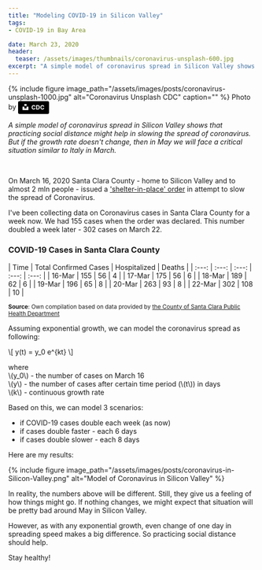 ```yaml
---
title: "Modeling COVID-19 in Silicon Valley"
tags:
- COVID-19 in Bay Area

date: March 23, 2020
header:
  teaser: /assets/images/thumbnails/coronavirus-unsplash-600.jpg
excerpt: "A simple model of coronavirus spread in Silicon Valley shows that things get really bad in May 2020."
---
```



{% include figure image_path="/assets/images/posts/coronavirus-unsplash-1000.jpg" alt="Coronavirus Unsplash CDC" caption="" %}
Photo by <a style="background-color:black;color:white;text-decoration:none;padding:4px 6px;font-family:-apple-system, BlinkMacSystemFont, &quot;San Francisco&quot;, &quot;Helvetica Neue&quot;, Helvetica, Ubuntu, Roboto, Noto, &quot;Segoe UI&quot;, Arial, sans-serif;font-size:12px;font-weight:bold;line-height:1.2;display:inline-block;border-radius:3px" href="https://unsplash.com/@cdc?utm_medium=referral&amp;utm_campaign=photographer-credit&amp;utm_content=creditBadge" target="_blank" rel="noopener noreferrer" title="Download free do whatever you want high-resolution photos from CDC"><span style="display:inline-block;padding:2px 3px"><svg xmlns="http://www.w3.org/2000/svg" style="height:12px;width:auto;position:relative;vertical-align:middle;top:-2px;fill:white" viewBox="0 0 32 32"><title>unsplash-logo</title><path d="M10 9V0h12v9H10zm12 5h10v18H0V14h10v9h12v-9z"></path></svg></span><span style="display:inline-block;padding:2px 3px">CDC</span></a>

*A simple model of coronavirus spread in Silicon Valley shows that practicing social distance might help in slowing the spread of coronavirus. But if the growth rate doesn't change, then in May we will face a critical situation similar to Italy in March.*

&nbsp;
&nbsp;

On March 16, 2020 Santa Clara County - home to Silicon Valley and to almost 2 mln people - issued a ['shelter-in-place' order](https://www.sfchronicle.com/bayarea/article/Bay-Area-to-shelter-in-place-What-you-need-15135087.php) in attempt to slow the spread of Coronavirus. 

I've been collecting data on Coronavirus cases in Santa Clara County for a week now. We had 155 cases when the order was declared. This number doubled a week later - 302 cases on March 22. 


### COVID-19 Cases in Santa Clara County

| Time | Total Confirmed  Cases	| Hospitalized	| Deaths |
| :---: | :---: | :---: | :---: | :---: |
| 16-Mar | 155 | 56	| 4 |
| 17-Mar | 175 | 56	| 6 |
| 18-Mar | 189 | 62 |	6 |
| 19-Mar | 196 | 65 |	8	|
| 20-Mar | 263 | 93 |	8	|
| 22-Mar | 302 | 108 | 10 |

<sup>**Source**: Own compilation based on data provided by [the County of Santa Clara Public Health Department](https://www.sccgov.org/sites/phd/DiseaseInformation/novel-coronavirus/Pages/home.aspx)</sup>

Assuming exponential growth, we can model the coronavirus spread as following:

\\[ y(t) = y_0 e^{kt} \\]

where 
<br/>
\\(y_0\\) - the number of cases on March 16 <br/>
\\(y\\) - the number of cases after certain time period (\\(t\\)) in days <br/>
\\(k\\) - continuous growth rate 

Based on this, we can model 3 scenarios:
- if COVID-19 cases double each week (as now)
- if cases double faster - each 6 days
- if cases double slower - each 8 days

Here are my results:

{% include figure image_path="/assets/images/posts/coronavirus-in-Silicon-Valley.png" alt="Model of Coronavirus in Silicon Valley" %}

In reality, the numbers above will be different. Still, they give us a feeling of how things might go. If nothing changes, we might expect that situation will be pretty bad around May in Silicon Valley. 

However, as with any exponential growth, even change of one day in spreading speed makes a big difference. So practicing social distance should help.

Stay healthy!
